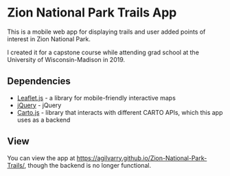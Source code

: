 # Zion National Park Trails App

This is a mobile web app for displaying trails and user added points of interest in Zion National Park.

I created it for a capstone course while attending grad school at the University of Wisconsin-Madison in 2019.



## Dependencies

* [Leaflet.js](https://leafletjs.com/) - a library for mobile-friendly interactive maps
* [jQuery](https://jquery.com/) - jQuery
* [Carto.js](https://carto.com/developers/carto-js/v3/) - library that interacts with different CARTO APIs, which this app uses as a backend


## View

You can view the app at https://agilvarry.github.io/Zion-National-Park-Trails/, though the backend is no longer functional.


